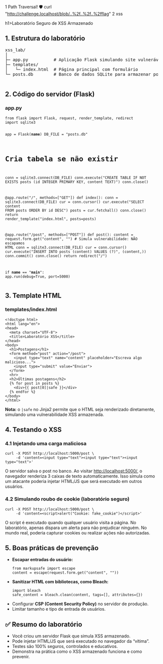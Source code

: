 1  Path Traversal! 🛡️
curl "http://challenge.localhost/blob/..%2f..%2f..%2fflag"
2 xss 

h1>Laboratório Seguro de XSS Armazenado</h1>

  <h2>1. Estrutura do laboratório</h2>
    <pre>
xss_lab/
│
├─ app.py          # Aplicação Flask simulando site vulnerável
├─ templates/
│   └─ index.html  # Página principal com formulário
└─ posts.db        # Banco de dados SQLite para armazenar posts
    </pre>

  <h2>2. Código do servidor (Flask)</h2>
    <h3>app.py</h3>
    <pre><code>from flask import Flask, request, render_template, redirect
import sqlite3

app = Flask(__name__)
DB_FILE = "posts.db"

# Cria tabela se não existir
conn = sqlite3.connect(DB_FILE)
conn.execute("CREATE TABLE IF NOT EXISTS posts (id INTEGER PRIMARY KEY, content TEXT)")
conn.close()

@app.route("/", methods=["GET"])
def index():
    conn = sqlite3.connect(DB_FILE)
    cur = conn.cursor()
    cur.execute("SELECT content FROM posts ORDER BY id DESC")
    posts = cur.fetchall()
    conn.close()
    return render_template("index.html", posts=posts)

@app.route("/post", methods=["POST"])
def post():
    content = request.form.get("content", "")
    # Simula vulnerabilidade: NÃO escapamos HTML
    conn = sqlite3.connect(DB_FILE)
    cur = conn.cursor()
    cur.execute("INSERT INTO posts (content) VALUES (?)", (content,))
    conn.commit()
    conn.close()
    return redirect("/")
    
if __name__ == "__main__":
    app.run(debug=True, port=5000)
</code></pre>

  <h2>3. Template HTML</h2>
    <h3>templates/index.html</h3>
    <pre><code>&lt;!doctype html&gt;
&lt;html lang="en"&gt;
&lt;head&gt;
  &lt;meta charset="UTF-8"&gt;
  &lt;title&gt;Laboratório XSS&lt;/title&gt;
&lt;/head&gt;
&lt;body&gt;
  &lt;h1&gt;Postagens&lt;/h1&gt;
  &lt;form method="post" action="/post"&gt;
    &lt;input type="text" name="content" placeholder="Escreva algo malicioso..."&gt;
    &lt;input type="submit" value="Enviar"&gt;
  &lt;/form&gt;
  &lt;hr&gt;
  &lt;h2&gt;Últimas postagens&lt;/h2&gt;
  {% for post in posts %}
    &lt;div&gt;{{ post[0]|safe }}&lt;/div&gt;
  {% endfor %}
&lt;/body&gt;
&lt;/html&gt;
</code></pre>
    <p><strong>Nota:</strong> o <code>|safe</code> no Jinja2 permite que o HTML seja renderizado diretamente, simulando uma vulnerabilidade XSS armazenada.</p>

  <h2>4. Testando o XSS</h2>

  <h3>4.1 Injetando uma carga maliciosa</h3>
    <pre><code>curl -X POST http://localhost:5000/post \
     -d 'content=&lt;input type="text"&gt;&lt;input type="text"&gt;&lt;input type="text"&gt;'</code></pre>
    <p>O servidor salva o post no banco. Ao visitar <a href="http://localhost:5000/" target="_blank">http://localhost:5000/</a>, o navegador renderiza 3 caixas de texto automaticamente. Isso simula como um atacante poderia injetar HTML/JS que será executado em outros usuários.</p>

   <h3>4.2 Simulando roubo de cookie (laboratório seguro)</h3>
    <pre><code>curl -X POST http://localhost:5000/post \
     -d 'content=&lt;script&gt;alert("Cookie: fake_cookie")&lt;/script&gt;'</code></pre>
    <p>O script é executado quando qualquer usuário visita a página. No laboratório, apenas dispara um alerta para não prejudicar ninguém. No mundo real, poderia capturar cookies ou realizar ações não autorizadas.</p>

  <h2>5. Boas práticas de prevenção</h2>
    <ul>
        <li><strong>Escapar entradas do usuário:</strong>
            <pre><code>from markupsafe import escape
content = escape(request.form.get("content", ""))</code></pre>
        </li>
        <li><strong>Sanitizar HTML com bibliotecas, como Bleach:</strong>
            <pre><code>import bleach
safe_content = bleach.clean(content, tags=[], attributes={})</code></pre>
        </li>
        <li>Configurar <strong>CSP (Content Security Policy)</strong> no servidor de produção.</li>
        <li>Limitar tamanho e tipo de entrada de usuários.</li>
    </ul>

<h2>✅ Resumo do laboratório</h2>
    <ul>
        <li>Você criou um servidor Flask que simula XSS armazenado.</li>
        <li>Pode injetar HTML/JS que será executado no navegador da “vítima”.</li>
        <li>Testes são 100% seguros, controlados e educativos.</li>
        <li>Demonstra na prática como o XSS armazenado funciona e como prevenir.</li>
    </ul>
